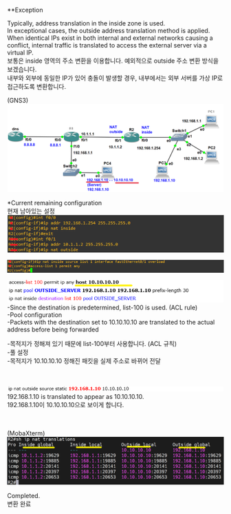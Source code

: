 **Exception

Typically, address translation in the inside zone is used. <br>
In exceptional cases, the outside address translation method is applied.<br>
When identical IPs exist in both internal and external networks causing a conflict, internal traffic is translated to access the external server via a virtual IP.<br>
보통은 inside 영역의 주소 변환을 이용합니다. 예외적으로 outside 주소 변환 방식을 보겠습니다. <br>
내부와 외부에 동일한 IP가 있어 충돌이 발생할 경우, 내부에서는 외부 서버를 가상 IP로 접근하도록 변환합니다.


(GNS3)
![image break](../../Pictur/step9/NAT5.png) <br>


*Current remaining configuration<br>
현재 남아있는 설정<br>
![image break](../../Pictur/step9/NAT7.png) <br>

![image break](../../Pictur/step9/NAT8.png) <br>

![image break](../../Pictur/step9/NAT9.png) <br>
-Since the destination is predetermined, list-100 is used. (ACL rule)<br>
-Pool configuration<br>
-Packets with the destination set to 10.10.10.10 are translated to the actual address before being forwarded<br>


-목적지가 정해져 있기 때문에 list-100부터 사용합니다. (ACL 규칙)<br>
-풀 설정<br>
-목적지가 10.10.10.10 정해진 패킷을 실제 주소로 바뀌어 전달
<br>
<br>
<br>



![image break](../../Pictur/step9/NAT10.png) <br>
192.168.1.10 is translated to appear as 10.10.10.10.<br>
192.168.1.10이 10.10.10.10으로 보이게 합니다.<br>
<br>
<br>

(MobaXterm)
![image break](../../Pictur/step9/NAT.6.png) <br>

Completed.<br>
변환 완료
